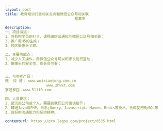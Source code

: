 ```yaml
---                
layout: post       
title: 教育培训行业相关业务和微信公众号相关联
                                招募中
           
description: 
一、项目描述：
1、将机构学员的打卡，课程编排及通知与微信公众号相关联；
2、推广用H5的生成；
3、校区摄像头关联。

二、主要功能点：
1、减少人工操作，用微信公众号可以和家长进行互动；
2、摄像头的安全性，仅会员可看；


三、可参考产品：
微  校 通： www.weixiaotong.com.cn
                   www.zhwxt.com
掌通家园：www.51110.com

四、人员要求：
1、武汉的公司或个人，需要到我们公司面谈细节；
2、精通Java或PHP，熟悉jQuery、Javascript、Maven、Redis等技术，熟练使用MySQL等关系型数据库等；
3、良好的沟通能力和契约精神。
     
contenturl: https://pro.lagou.com/project/6535.html      
---                 
```

